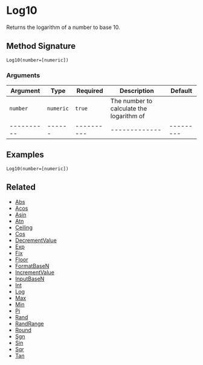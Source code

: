 # Log10

Returns the logarithm of a number to base 10.

## Method Signature

```
Log10(number=[numeric])
```

### Arguments

| Argument   | Type      | Required   | Description                              | Default   |
| ---------- | --------- | ---------- | ---------------------------------------- | --------- |
| `number`   | `numeric` | `true`     | The number to calculate the logarithm of |           |
| ---------- | ------    | ---------- | -------------                            | --------- |

## Examples

```
Log10(number=[numeric])
```

## Related

* [Abs](abs.md)
* [Acos](acos.md)
* [Asin](asin.md)
* [Atn](atn.md)
* [Ceiling](ceiling.md)
* [Cos](cos.md)
* [DecrementValue](decrementvalue.md)
* [Exp](exp.md)
* [Fix](fix.md)
* [Floor](floor.md)
* [FormatBaseN](formatbasen.md)
* [IncrementValue](incrementvalue.md)
* [InputBaseN](inputbasen.md)
* [Int](int.md)
* [Log](log.md)
* [Max](max.md)
* [Min](min.md)
* [Pi](pi.md)
* [Rand](rand.md)
* [RandRange](randrange.md)
* [Round](round.md)
* [Sgn](sgn.md)
* [Sin](sin.md)
* [Sqr](sqr.md)
* [Tan](tan.md)
